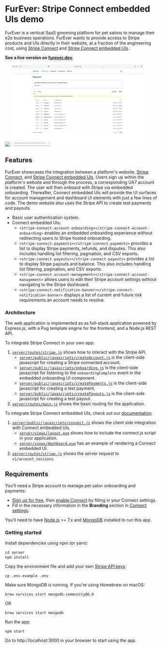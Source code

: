 # FurEver: Stripe Connect embedded UIs demo

FurEver is a vertical SaaS grooming platform for pet salons to manage their e2e business operations. FurEver wants to provide access to Stripe products and UIs directly in their website, at a fraction of the engineering cost, using [Stripe Connect](https://stripe.com/connect) and [Stripe Connect embedded UIs](https://stripe.com/docs/connect/get-started-connect-embedded-uis). 

**See a live version on [furever.dev](https://furever.dev).**


<img src="server/public/images/screenshots/furever_landing.png" width="440">

<img src="server/public/images/screenshots/furever_dashboard.png" width="440">

## Features
FurEver showcases the integration between a platform's website, [Stripe Connect](https://stripe.com/connect), and [Stripe Connect embedded UIs](https://stripe.com/docs/connect/get-started-connect-embedded-uis). Users sign up within the platform's website and through the process, a corresponding UA7 account is created. The user will then onboard with Stripe via embedded onboarding. Thereafter, Connect embedded UIs will provide the UI surfaces for account management and dashboard UI elements with just a few lines of code. The demo website also uses the Stripe API to create test payments and payouts.

- Basic user authentication system.
- Connect embedded UIs:
    - `<stripe-connect-account-onboarding></stripe-connect-account-onboarding>` enables an embedded onboarding experience without redirecting users to Stripe hosted onboarding.
    - `<stripe-connect-payments></stripe-connect-payments>` provides a list to display Stripe payments, refunds, and disputes. This also includes handling list filtering, pagination, and CSV exports.
    - `<stripe-connect-payouts></stripe-connect-payouts>` provides a list to display Stripe payouts and balance. This also includes handling list filtering, pagination, and CSV exports.
    - `<stripe-connect-account-management></stripe-connect-account-management>` allows users to edit their Stripe account settings without navigating to the Stripe dashboard.
    - `<stripe-connect-notification-banner></stripe-connect-notification-banner>` displays a list of current and future risk requirements an account needs to resolve.

### Architecture
The web application is implemented as as full-stack application powered by Express.js, with a Pug template engine for the frontend, and a Node.js REST API.

To integrate Stripe Connect in your own app:
1. [`server/routes/stripe.js`](server/routes/stripe.js) shows how to interact with the Stripe API.
    - [`server/public/javascripts/createAccount.js`](server/public/javascripts/createAccount.js) is the client-side javascript for creating a Stripe connected account.
    - [`server/public/javascripts/onboarding.js`](server/public/javascripts/onboarding.js) is the client-side javascript for listening to the `onboardingComplete` event in the embedded onboarding UI component.
    - [`server/public/javascripts/createPayments.js`](server/public/javascripts/createPayments.js) is the client-side javascript for creating a test payment.
    - [`server/public/javascripts/createPayouts.js`](server/public/javascripts/createPayouts.js) is the client-side javascript for creating a test payout.
2. [`server/routes/main.js`](server/routes/main.js) shows the basic routing for the application.

To integrate Stripe Connect embedded UIs, check out our [documentation](https://stripe.com/docs/connect/get-started-connect-embedded-uis).
1. [`server/public/javascripts/connect.js`](server/public/javascripts/connect.js) shows the client side integration with Connect embedded UIs.
    - [`server/views/layout.pug`](server/views/layout.pug) shows how to include the connect.js script in your application.
    - [`server/views/dashboard.pug`](server/views/dashboard.pug) has an example of rendering a Connect embedded UI.
2. [`server/routes/stripe.js`](server/routes/stripe.js) shows the server request to `v1/account_sessions`.

## Requirements

You'll need a Stripe account to manage pet salon onboarding and payments:
- [Sign up for free](https://dashboard.stripe.com/register), then [enable Connect](https://dashboard.stripe.com/account/applications/settings) by filling in your Connect settings.
- Fill in the necessary information in the **Branding** section in [Connect settings](https://dashboard.stripe.com/test/settings/connect).

You'll need to have [Node.js](http://nodejs.org) >= 7.x and [MongoDB](https://www.mongodb.com/docs/manual/installation/) installed to run this app.

### Getting started

Install dependencies using npm (or yarn):

```
cd server
npm install
```

Copy the environment file and add your own [Stripe API keys](https://dashboard.stripe.com/account/apikeys):

```
cp .env.example .env
```

Make sure MongoDB is running. If you're using Homebrew on macOS:

```
brew services start mongodb-community@6.0
```
OR
```
brew services start mongodb
```

Run the app:

```
npm start
```

Go to http://localhost:3000 in your browser to start using the app.
